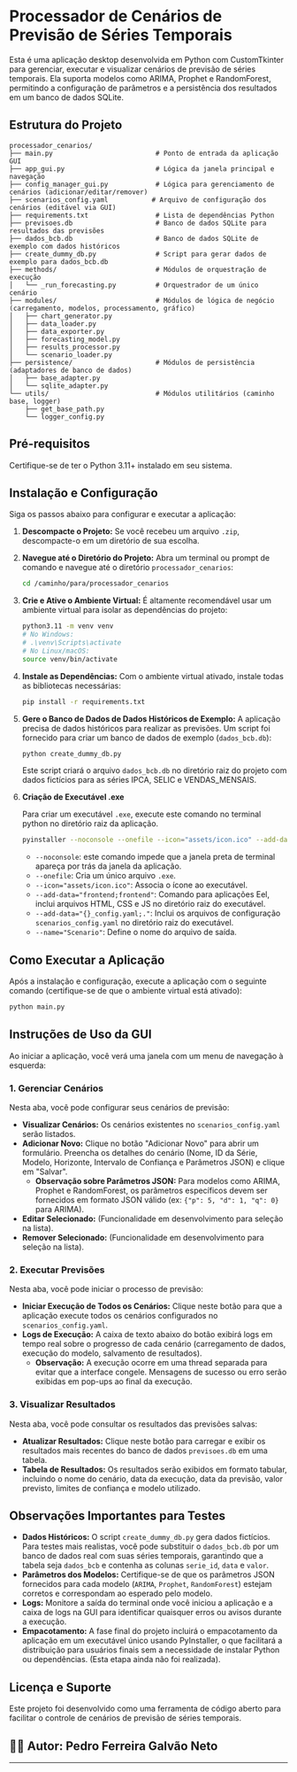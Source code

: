 # Processador de Cenários de Previsão de Séries Temporais

Esta é uma aplicação desktop desenvolvida em Python com CustomTkinter para gerenciar, executar e visualizar cenários de previsão de séries temporais. Ela suporta modelos como ARIMA, Prophet e RandomForest, permitindo a configuração de parâmetros e a persistência dos resultados em um banco de dados SQLite.

## Estrutura do Projeto

```
processador_cenarios/
├── main.py                          # Ponto de entrada da aplicação GUI
├── app_gui.py                       # Lógica da janela principal e navegação
├── config_manager_gui.py            # Lógica para gerenciamento de cenários (adicionar/editar/remover)
├── scenarios_config.yaml           # Arquivo de configuração dos cenários (editável via GUI)
├── requirements.txt                 # Lista de dependências Python
├── previsoes.db                     # Banco de dados SQLite para resultados das previsões
├── dados_bcb.db                     # Banco de dados SQLite de exemplo com dados históricos
├── create_dummy_db.py               # Script para gerar dados de exemplo para dados_bcb.db
├── methods/                         # Módulos de orquestração de execução
│   └── _run_forecasting.py          # Orquestrador de um único cenário
├── modules/                         # Módulos de lógica de negócio (carregamento, modelos, processamento, gráfico)
│   ├── chart_generator.py
│   ├── data_loader.py
│   ├── data_exporter.py
│   ├── forecasting_model.py
│   ├── results_processor.py
│   └── scenario_loader.py
├── persistence/                     # Módulos de persistência (adaptadores de banco de dados)
│   ├── base_adapter.py
│   └── sqlite_adapter.py
└── utils/                           # Módulos utilitários (caminho base, logger)
    ├── get_base_path.py
    └── logger_config.py
```

## Pré-requisitos

Certifique-se de ter o Python 3.11+ instalado em seu sistema.

## Instalação e Configuração

Siga os passos abaixo para configurar e executar a aplicação:

1.  **Descompacte o Projeto:**
    Se você recebeu um arquivo `.zip`, descompacte-o em um diretório de sua escolha.

2.  **Navegue até o Diretório do Projeto:**
    Abra um terminal ou prompt de comando e navegue até o diretório `processador_cenarios`:
    ```bash
    cd /caminho/para/processador_cenarios
    ```

3.  **Crie e Ative o Ambiente Virtual:**
    É altamente recomendável usar um ambiente virtual para isolar as dependências do projeto:
    ```bash
    python3.11 -m venv venv
    # No Windows:
    # .\venv\Scripts\activate
    # No Linux/macOS:
    source venv/bin/activate
    ```

4.  **Instale as Dependências:**
    Com o ambiente virtual ativado, instale todas as bibliotecas necessárias:
    ```bash
    pip install -r requirements.txt
    ```

5.  **Gere o Banco de Dados de Dados Históricos de Exemplo:**
    A aplicação precisa de dados históricos para realizar as previsões. Um script foi fornecido para criar um banco de dados de exemplo (`dados_bcb.db`):
    ```bash
    python create_dummy_db.py
    ```
    Este script criará o arquivo `dados_bcb.db` no diretório raiz do projeto com dados fictícios para as séries IPCA, SELIC e VENDAS_MENSAIS.

6. **Criação de Executável .exe**

    Para criar um executável `.exe`, execute este comando no terminal python no diretório raiz da aplicação.

    ```bash
    pyinstaller --noconsole --onefile --icon="assets/icon.ico" --add-data="scenarios_config.yaml;." --name="Scenario" main.py
    ```

    - `--noconsole`: este comando impede que a janela preta de terminal apareça por trás da janela da aplicação.
    - `--onefile`: Cria um único arquivo `.exe`.
    - `--icon="assets/icon.ico"`: Associa o ícone ao executável.
    - `--add-data="frontend;frontend"`: Comando para aplicações Eel, inclui arquivos HTML, CSS e JS no diretório raiz do executável. 
    - `--add-data="{}_config.yaml;."`: Inclui os arquivos de configuração `scenarios_config.yaml` no diretório raiz do executável.
    - `--name="Scenario"`: Define o nome do arquivo de saída.

## Como Executar a Aplicação

Após a instalação e configuração, execute a aplicação com o seguinte comando (certifique-se de que o ambiente virtual está ativado):

```bash
python main.py
```

## Instruções de Uso da GUI

Ao iniciar a aplicação, você verá uma janela com um menu de navegação à esquerda:

### 1. Gerenciar Cenários

Nesta aba, você pode configurar seus cenários de previsão:

-   **Visualizar Cenários:** Os cenários existentes no `scenarios_config.yaml` serão listados.
-   **Adicionar Novo:** Clique no botão "Adicionar Novo" para abrir um formulário. Preencha os detalhes do cenário (Nome, ID da Série, Modelo, Horizonte, Intervalo de Confiança e Parâmetros JSON) e clique em "Salvar".
    *   **Observação sobre Parâmetros JSON:** Para modelos como ARIMA, Prophet e RandomForest, os parâmetros específicos devem ser fornecidos em formato JSON válido (ex: `{"p": 5, "d": 1, "q": 0}` para ARIMA).
-   **Editar Selecionado:** (Funcionalidade em desenvolvimento para seleção na lista).
-   **Remover Selecionado:** (Funcionalidade em desenvolvimento para seleção na lista).

### 2. Executar Previsões

Nesta aba, você pode iniciar o processo de previsão:

-   **Iniciar Execução de Todos os Cenários:** Clique neste botão para que a aplicação execute todos os cenários configurados no `scenarios_config.yaml`.
-   **Logs de Execução:** A caixa de texto abaixo do botão exibirá logs em tempo real sobre o progresso de cada cenário (carregamento de dados, execução do modelo, salvamento de resultados).
    *   **Observação:** A execução ocorre em uma thread separada para evitar que a interface congele. Mensagens de sucesso ou erro serão exibidas em pop-ups ao final da execução.

### 3. Visualizar Resultados

Nesta aba, você pode consultar os resultados das previsões salvas:

-   **Atualizar Resultados:** Clique neste botão para carregar e exibir os resultados mais recentes do banco de dados `previsoes.db` em uma tabela.
-   **Tabela de Resultados:** Os resultados serão exibidos em formato tabular, incluindo o nome do cenário, data da execução, data da previsão, valor previsto, limites de confiança e modelo utilizado.

## Observações Importantes para Testes

-   **Dados Históricos:** O script `create_dummy_db.py` gera dados fictícios. Para testes mais realistas, você pode substituir o `dados_bcb.db` por um banco de dados real com suas séries temporais, garantindo que a tabela seja `dados_bcb` e contenha as colunas `serie_id`, `data` e `valor`.
-   **Parâmetros dos Modelos:** Certifique-se de que os parâmetros JSON fornecidos para cada modelo (`ARIMA`, `Prophet`, `RandomForest`) estejam corretos e correspondam ao esperado pelo modelo.
-   **Logs:** Monitore a saída do terminal onde você iniciou a aplicação e a caixa de logs na GUI para identificar quaisquer erros ou avisos durante a execução.
-   **Empacotamento:** A fase final do projeto incluirá o empacotamento da aplicação em um executável único usando PyInstaller, o que facilitará a distribuição para usuários finais sem a necessidade de instalar Python ou dependências. (Esta etapa ainda não foi realizada).

## Licença e Suporte

Este projeto foi desenvolvido como uma ferramenta de código aberto para facilitar o controle de cenários de previsão de séries temporais.
## 👨‍💻 Autor: Pedro Ferreira Galvão Neto

---